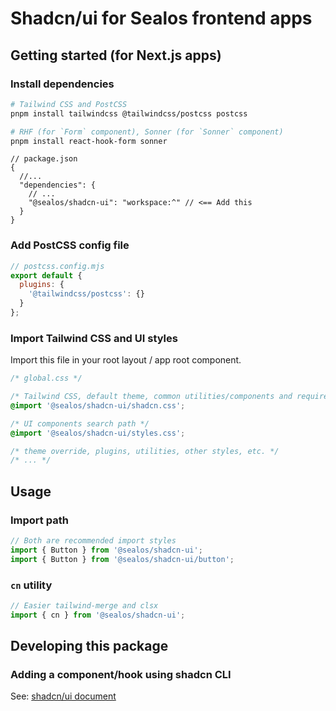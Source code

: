 # Shadcn/ui for Sealos frontend apps

## Getting started (for Next.js apps)

### Install dependencies

```sh
# Tailwind CSS and PostCSS
pnpm install tailwindcss @tailwindcss/postcss postcss

# RHF (for `Form` component), Sonner (for `Sonner` component)
pnpm install react-hook-form sonner
```

```jsonc
// package.json
{
  //...
  "dependencies": {
    // ...
    "@sealos/shadcn-ui": "workspace:^" // <== Add this
  }
}
```

### Add PostCSS config file

```js
// postcss.config.mjs
export default {
  plugins: {
    '@tailwindcss/postcss': {}
  }
};
```

### Import Tailwind CSS and UI styles

Import this file in your root layout / app root component.

```css
/* global.css */

/* Tailwind CSS, default theme, common utilities/components and required plugins */
@import '@sealos/shadcn-ui/shadcn.css';

/* UI components search path */
@import '@sealos/shadcn-ui/styles.css';

/* theme override, plugins, utilities, other styles, etc. */
/* ... */
```

## Usage

### Import path

```js
// Both are recommended import styles
import { Button } from '@sealos/shadcn-ui';
import { Button } from '@sealos/shadcn-ui/button';
```

### `cn` utility

```js
// Easier tailwind-merge and clsx
import { cn } from '@sealos/shadcn-ui';
```

## Developing this package

### Adding a component/hook using shadcn CLI

See: [shadcn/ui document](https://ui.shadcn.com/docs/cli)
